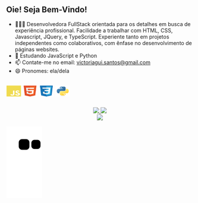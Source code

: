 ## Oie! Seja Bem-Vindo!
- 🙎🏾‍♀ Desenvolvedora FullStack orientada para os detalhes em busca de experiência profissional. Facilidade a trabalhar com HTML, CSS, Javascript, JQuery, e TypeScript. Experiente tanto em projetos independentes como colaborativos, com ênfase no desenvolvimento de páginas websites.
- 🌱 Estudando JavaScript e Python
- 📫 Contate-me no email: victoriagui.santos@gmail.com
- 😄 Pronomes: ela/dela


<div style="display: inline_block"><br>
  <img align="center" alt="victoria-Js" height="30" width="40" src="https://raw.githubusercontent.com/devicons/devicon/master/icons/javascript/javascript-plain.svg">
  <img align="center" alt="victoria-HTML" height="30" width="40" src="https://raw.githubusercontent.com/devicons/devicon/master/icons/html5/html5-original.svg">
  <img align="center" alt="victoria-CSS" height="30" width="40" src="https://raw.githubusercontent.com/devicons/devicon/master/icons/css3/css3-original.svg">
  <img align="center" alt="victoria-Python" height="30" width="40" src="https://raw.githubusercontent.com/devicons/devicon/master/icons/python/python-original.svg">
  
##

<div align="center">
  <a href="https://github.com/VICTORIAGUI">
  <img height="180em" src="https://github-readme-stats.vercel.app/api?username=VICTORIAGUI&show_icons=true&theme=dark&include_all_commits=true&count_private=false"/>
  <img height="180em" src="https://github-readme-stats.vercel.app/api/top-langs/?username=VICTORIAGUI&layout=compact&langs_count=7&theme=dark"/>
</div>
 
 <div align="center">
  <a href="https://www.linkedin.com/in/victoriagui/" target="_blank"><img src="https://img.shields.io/badge/-LinkedIn-%230077B5?style=for-the-badge&logo=linkedin&logoColor=white" target="_blank"></a> 
 </div>
 

  ![Snake animation](https://github.com/VICTORIAGUI/VICTORIAGUI/blob/output/github-contribution-grid-snake.svg)
